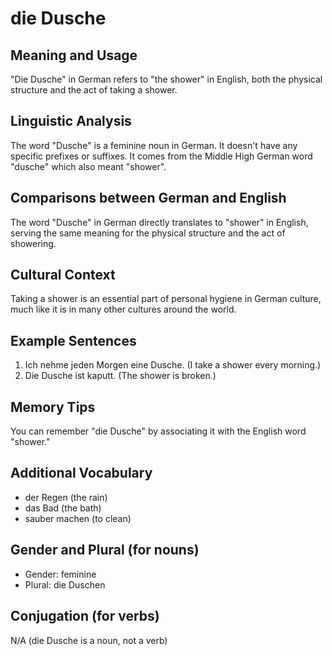# die Dusche
## Meaning and Usage
"Die Dusche" in German refers to "the shower" in English, both the physical structure and the act of taking a shower.

## Linguistic Analysis
The word "Dusche" is a feminine noun in German. It doesn't have any specific prefixes or suffixes. It comes from the Middle High German word "dusche" which also meant "shower".

## Comparisons between German and English
The word "Dusche" in German directly translates to "shower" in English, serving the same meaning for the physical structure and the act of showering.

## Cultural Context
Taking a shower is an essential part of personal hygiene in German culture, much like it is in many other cultures around the world.

## Example Sentences
1. Ich nehme jeden Morgen eine Dusche. (I take a shower every morning.)
2. Die Dusche ist kaputt. (The shower is broken.)

## Memory Tips
You can remember "die Dusche" by associating it with the English word "shower."

## Additional Vocabulary
- der Regen (the rain)
- das Bad (the bath)
- sauber machen (to clean)

## Gender and Plural (for nouns)
- Gender: feminine
- Plural: die Duschen

## Conjugation (for verbs)
N/A (die Dusche is a noun, not a verb)